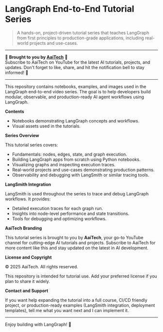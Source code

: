 # LangGraph End-to-End Tutorial Series

> A hands-on, project-driven tutorial series that teaches LangGraph from first principles to production-grade applications, including real-world projects and use-cases.

---

🌟 **Brought to you by [AaiTech](https://youtube.com/@sandesh-hase?si=EBMhgX00_SVTXGAt)** 🌟  
Subscribe to AaiTech on YouTube for the latest AI tutorials, projects, and updates. Don't forget to like, share, and hit the notification bell to stay informed! 🚀

---

This repository contains notebooks, examples, and images used in the LangGraph end-to-end video series. The goal is to help developers build modular, observable, and production-ready AI agent workflows using LangGraph.

**Contents**
- Notebooks demonstrating LangGraph concepts and workflows.
- Visual assets used in the tutorials.

**Series Overview**

This tutorial series covers:
- Fundamentals: nodes, edges, state, and graph execution.
- Building LangGraph apps from scratch using Python notebooks.
- Visualizing graphs and inspecting execution traces.
- Real-world projects and use-cases demonstrating production patterns.
- Observability and debugging with LangSmith or similar tracing tools.

**LangSmith Integration**

LangSmith is used throughout the series to trace and debug LangGraph workflows. It provides:
- Detailed execution traces for each graph run.
- Insights into node-level performance and state transitions.
- Tools for debugging and optimizing workflows.

**AaiTech Branding**

This tutorial series is brought to you by **AaiTech**, your go-to YouTube channel for cutting-edge AI tutorials and projects. Subscribe to AaiTech for more content like this and stay updated on the latest in AI development.

**License and Copyright**

© 2025 AaiTech. All rights reserved.

This repository is intended for tutorial use. Add your preferred license if you plan to share it widely.

**Contact and Support**

If you want help expanding the tutorial into a full course, CI/CD friendly project, or production-ready examples (LangSmith integration, deployment templates), tell me what you want next and I can implement it.

---

Enjoy building with LangGraph! 🚀
